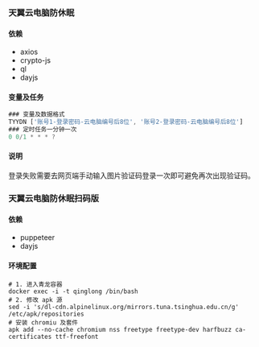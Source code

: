 ### 天翼云电脑防休眠

#### 依赖

- axios
- crypto-js
- ql
- dayjs

#### 变量及任务

```js
### 变量及数据格式
TYYDN ['账号1-登录密码-云电脑编号后8位', '账号2-登录密码-云电脑编号后8位']
### 定时任务一分钟一次
0 0/1 * * * ?
```

#### 说明

登录失败需要去网页端手动输入图片验证码登录一次即可避免再次出现验证码。

### 天翼云电脑防休眠扫码版

#### 依赖

- puppeteer
- dayjs

#### 环境配置

```shell
# 1. 进入青龙容器
docker exec -i -t qinglong /bin/bash
# 2. 修改 apk 源
sed -i 's/dl-cdn.alpinelinux.org/mirrors.tuna.tsinghua.edu.cn/g' /etc/apk/repositories
# 安装 chromiu 及套件
apk add --no-cache chromium nss freetype freetype-dev harfbuzz ca-certificates ttf-freefont
```
